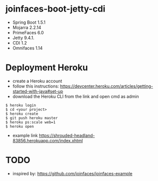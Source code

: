 # joinfaces-boot-jetty-cdi

- Spring Boot 1.5.1
- Mojarra 2.2.14
- PrimeFaces 6.0
- Jetty 9.4.1.
- CDI 1.2
- Omnifaces	1.14


# Deployment Heroku
- create a Heroku account
- follow this instructions: https://devcenter.heroku.com/articles/getting-started-with-java#set-up
- download the Heroku CLI from the link and open cmd as admin
```
$ heroku login
$ cd <your project>
$ heroku create
$ git push heroku master
$ heroku ps:scale web=1
$ heroku open
```
- example link https://shrouded-headland-83856.herokuapp.com/index.xhtml


# TODO
- inspired by: https://github.com/joinfaces/joinfaces-example